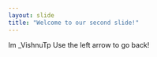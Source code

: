```yaml
---
layout: slide
title: "Welcome to our second slide!"
---
```

Im _VishnuTp
Use the left arrow to go back!

